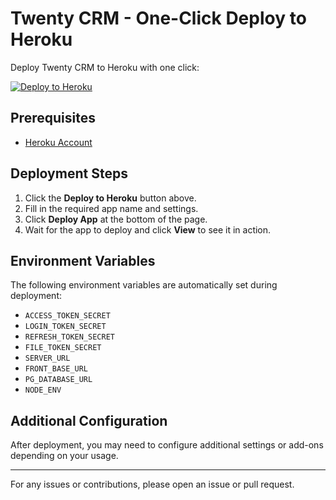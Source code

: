 # Twenty CRM - One-Click Deploy to Heroku

Deploy Twenty CRM to Heroku with one click:

[![Deploy to Heroku](https://www.herokucdn.com/deploy/button.svg)](https://dashboard.heroku.com/new?button-url=https://github.com/sagararyal/twenty-heroku&template=https://github.com/sagararyal/twenty-heroku)

## Prerequisites

- [Heroku Account](https://signup.heroku.com/)

## Deployment Steps

1. Click the **Deploy to Heroku** button above.
2. Fill in the required app name and settings.
3. Click **Deploy App** at the bottom of the page.
4. Wait for the app to deploy and click **View** to see it in action.

## Environment Variables

The following environment variables are automatically set during deployment:

- `ACCESS_TOKEN_SECRET`
- `LOGIN_TOKEN_SECRET`
- `REFRESH_TOKEN_SECRET`
- `FILE_TOKEN_SECRET`
- `SERVER_URL`
- `FRONT_BASE_URL`
- `PG_DATABASE_URL`
- `NODE_ENV`

## Additional Configuration

After deployment, you may need to configure additional settings or add-ons depending on your usage.

---

For any issues or contributions, please open an issue or pull request.